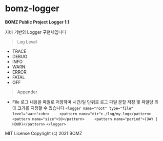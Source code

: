 # bomz-logger

**BOMZ Public Project Logger 1.1**

자바 기반의 Logger 구현체입니다


> Log Level

   - TRACE
   - DEBUG
   - INFO
   - WARN
   - ERROR
   - FATAL
   - OFF


> Appender

   - File
      로그 내용을 파일로 저장하며 시간/일 단위로 로그 파일 분할 저장 및 파일당 최대 크기를 지정할 수 있습니다
`<logger name="root" type="file" level="warn"><br>`
`    <pattern name="dir">./log/my.log</pattern>`
`    <pattern name="size">50</pattern>`
`    <pattern name="period">(DAY | HOUR)</pattern>`
`</logger>`





MIT License
Copyright (c) 2021 BOMZ
